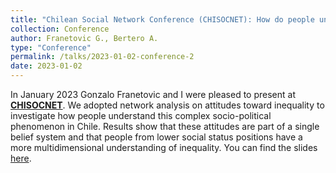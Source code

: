 ```yaml
---
title: "Chilean Social Network Conference (CHISOCNET): How do people understand inequality in Chile? (Franetovic and Bertero)"
collection: Conference
author: Franetovic G., Bertero A.
type: "Conference"
permalink: /talks/2023-01-02-conference-2
date: 2023-01-02
---
```


In January 2023 Gonzalo Franetovic and I were pleased to present at [**CHISOCNET**](https://chisocnetdotorg.files.wordpress.com/2023/01/chisocnet-programa.pdf). We adopted network analysis on attitudes toward inequality to investigate how people understand this complex socio-political phenomenon in Chile. Results show that these attitudes are part of a single belief system and that people from lower social status positions have a more multidimensional understanding of inequality. You can find the slides [here](https://artbert96.github.io/arturobertero.github.io/files/CHISOCNET.pdf).
